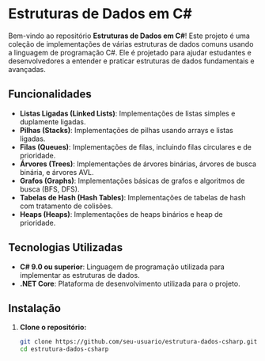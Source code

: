 # Estruturas de Dados em C#

Bem-vindo ao repositório **Estruturas de Dados em C#**! Este projeto é uma coleção de implementações de várias estruturas de dados comuns usando a linguagem de programação C#. Ele é projetado para ajudar estudantes e desenvolvedores a entender e praticar estruturas de dados fundamentais e avançadas.

## Funcionalidades

- **Listas Ligadas (Linked Lists)**: Implementações de listas simples e duplamente ligadas.
- **Pilhas (Stacks)**: Implementações de pilhas usando arrays e listas ligadas.
- **Filas (Queues)**: Implementações de filas, incluindo filas circulares e de prioridade.
- **Árvores (Trees)**: Implementações de árvores binárias, árvores de busca binária, e árvores AVL.
- **Grafos (Graphs)**: Implementações básicas de grafos e algoritmos de busca (BFS, DFS).
- **Tabelas de Hash (Hash Tables)**: Implementações de tabelas de hash com tratamento de colisões.
- **Heaps (Heaps)**: Implementações de heaps binários e heap de prioridade.

## Tecnologias Utilizadas

- **C# 9.0 ou superior**: Linguagem de programação utilizada para implementar as estruturas de dados.
- **.NET Core**: Plataforma de desenvolvimento utilizada para o projeto.

## Instalação

1. **Clone o repositório:**

   ```bash
   git clone https://github.com/seu-usuario/estrutura-dados-csharp.git
   cd estrutura-dados-csharp
